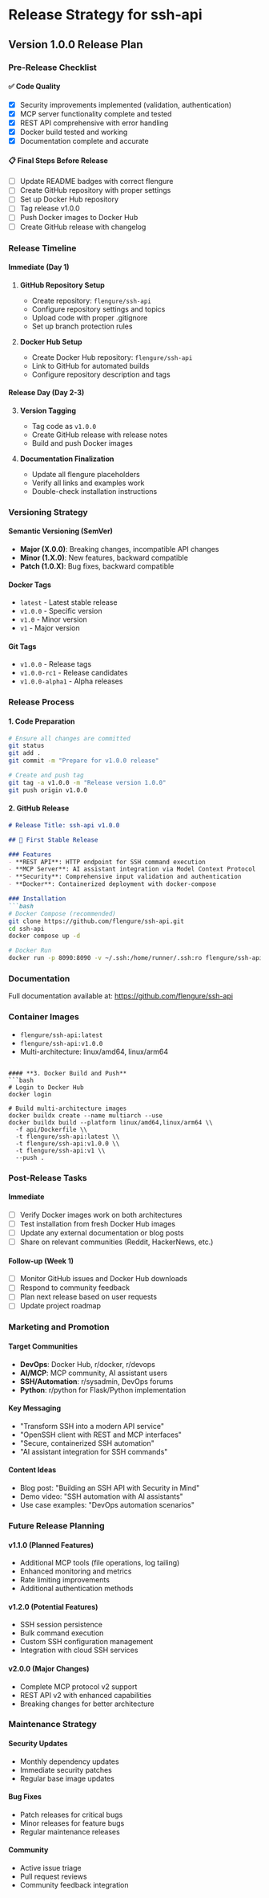 # Release Strategy for ssh-api

## Version 1.0.0 Release Plan

### Pre-Release Checklist

#### ✅ **Code Quality**
- [x] Security improvements implemented (validation, authentication)
- [x] MCP server functionality complete and tested
- [x] REST API comprehensive with error handling
- [x] Docker build tested and working
- [x] Documentation complete and accurate

#### 📋 **Final Steps Before Release**
- [ ] Update README badges with correct flengure
- [ ] Create GitHub repository with proper settings
- [ ] Set up Docker Hub repository
- [ ] Tag release v1.0.0
- [ ] Push Docker images to Docker Hub
- [ ] Create GitHub release with changelog

### Release Timeline

#### **Immediate (Day 1)**
1. **GitHub Repository Setup**
   - Create repository: `flengure/ssh-api`
   - Configure repository settings and topics
   - Upload code with proper .gitignore
   - Set up branch protection rules

2. **Docker Hub Setup**
   - Create Docker Hub repository: `flengure/ssh-api`
   - Link to GitHub for automated builds
   - Configure repository description and tags

#### **Release Day (Day 2-3)**
3. **Version Tagging**
   - Tag code as `v1.0.0`
   - Create GitHub release with release notes
   - Build and push Docker images

4. **Documentation Finalization**
   - Update all flengure placeholders
   - Verify all links and examples work
   - Double-check installation instructions

### Versioning Strategy

#### **Semantic Versioning (SemVer)**
- **Major (X.0.0)**: Breaking changes, incompatible API changes
- **Minor (1.X.0)**: New features, backward compatible
- **Patch (1.0.X)**: Bug fixes, backward compatible

#### **Docker Tags**
- `latest` - Latest stable release
- `v1.0.0` - Specific version
- `v1.0` - Minor version
- `v1` - Major version

#### **Git Tags**
- `v1.0.0` - Release tags
- `v1.0.0-rc1` - Release candidates
- `v1.0.0-alpha1` - Alpha releases

### Release Process

#### **1. Code Preparation**
```bash
# Ensure all changes are committed
git status
git add .
git commit -m "Prepare for v1.0.0 release"

# Create and push tag
git tag -a v1.0.0 -m "Release version 1.0.0"
git push origin v1.0.0
```

#### **2. GitHub Release**
```markdown
# Release Title: ssh-api v1.0.0

## 🎉 First Stable Release

### Features
- **REST API**: HTTP endpoint for SSH command execution
- **MCP Server**: AI assistant integration via Model Context Protocol
- **Security**: Comprehensive input validation and authentication
- **Docker**: Containerized deployment with docker-compose

### Installation
```bash
# Docker Compose (recommended)
git clone https://github.com/flengure/ssh-api.git
cd ssh-api
docker compose up -d

# Docker Run
docker run -p 8090:8090 -v ~/.ssh:/home/runner/.ssh:ro flengure/ssh-api:latest
```

### Documentation
Full documentation available at: https://github.com/flengure/ssh-api

### Container Images
- `flengure/ssh-api:latest`
- `flengure/ssh-api:v1.0.0`
- Multi-architecture: linux/amd64, linux/arm64
```

#### **3. Docker Build and Push**
```bash
# Login to Docker Hub
docker login

# Build multi-architecture images
docker buildx create --name multiarch --use
docker buildx build --platform linux/amd64,linux/arm64 \\
  -f api/Dockerfile \\
  -t flengure/ssh-api:latest \\
  -t flengure/ssh-api:v1.0.0 \\
  -t flengure/ssh-api:v1 \\
  --push .
```

### Post-Release Tasks

#### **Immediate**
- [ ] Verify Docker images work on both architectures
- [ ] Test installation from fresh Docker Hub images
- [ ] Update any external documentation or blog posts
- [ ] Share on relevant communities (Reddit, HackerNews, etc.)

#### **Follow-up (Week 1)**
- [ ] Monitor GitHub issues and Docker Hub downloads
- [ ] Respond to community feedback
- [ ] Plan next release based on user requests
- [ ] Update project roadmap

### Marketing and Promotion

#### **Target Communities**
- **DevOps**: Docker Hub, r/docker, r/devops
- **AI/MCP**: MCP community, AI assistant users
- **SSH/Automation**: r/sysadmin, DevOps forums
- **Python**: r/python for Flask/Python implementation

#### **Key Messaging**
- "Transform SSH into a modern API service"
- "OpenSSH client with REST and MCP interfaces"
- "Secure, containerized SSH automation"
- "AI assistant integration for SSH commands"

#### **Content Ideas**
- Blog post: "Building an SSH API with Security in Mind"
- Demo video: "SSH automation with AI assistants"
- Use case examples: "DevOps automation scenarios"

### Future Release Planning

#### **v1.1.0 (Planned Features)**
- Additional MCP tools (file operations, log tailing)
- Enhanced monitoring and metrics
- Rate limiting improvements
- Additional authentication methods

#### **v1.2.0 (Potential Features)**
- SSH session persistence
- Bulk command execution
- Custom SSH configuration management
- Integration with cloud SSH services

#### **v2.0.0 (Major Changes)**
- Complete MCP protocol v2 support
- REST API v2 with enhanced capabilities
- Breaking changes for better architecture

### Maintenance Strategy

#### **Security Updates**
- Monthly dependency updates
- Immediate security patches
- Regular base image updates

#### **Bug Fixes**
- Patch releases for critical bugs
- Minor releases for feature bugs
- Regular maintenance releases

#### **Community**
- Active issue triage
- Pull request reviews
- Community feedback integration